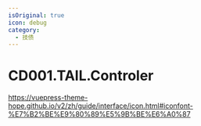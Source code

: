 ```yaml
---
isOriginal: true
icon: debug
category:
  - 技债
---
```


# CD001.TAIL.Controler
https://vuepress-theme-hope.github.io/v2/zh/guide/interface/icon.html#iconfont-%E7%B2%BE%E9%80%89%E5%9B%BE%E6%A0%87
